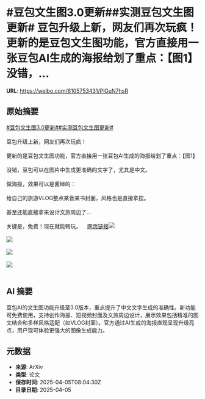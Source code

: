 # #豆包文生图3.0更新##实测豆包文生图更新# 豆包升级上新，网友们再次玩疯！更新的是豆包文生图功能，官方直接用一张豆包AI生成的海报给划了重点：【图1】没错，...

**URL**: https://weibo.com/6105753431/PlGuN7hsR

## 原始摘要

<a href="https://m.weibo.cn/search?containerid=231522type%3D1%26t%3D10%26q%3D%23%E8%B1%86%E5%8C%85%E6%96%87%E7%94%9F%E5%9B%BE3.0%E6%9B%B4%E6%96%B0%23&amp;extparam=%23%E8%B1%86%E5%8C%85%E6%96%87%E7%94%9F%E5%9B%BE3.0%E6%9B%B4%E6%96%B0%23" data-hide=""><span class="surl-text">#豆包文生图3.0更新#</span></a><a href="https://m.weibo.cn/search?containerid=231522type%3D1%26t%3D10%26q%3D%23%E5%AE%9E%E6%B5%8B%E8%B1%86%E5%8C%85%E6%96%87%E7%94%9F%E5%9B%BE%E6%9B%B4%E6%96%B0%23&amp;extparam=%23%E5%AE%9E%E6%B5%8B%E8%B1%86%E5%8C%85%E6%96%87%E7%94%9F%E5%9B%BE%E6%9B%B4%E6%96%B0%23" data-hide=""><span class="surl-text">#实测豆包文生图更新#</span></a> <br><br>豆包升级上新，网友们再次玩疯！<br><br>更新的是豆包文生图功能，官方直接用一张豆包AI生成的海报给划了重点：【图1】<br><br>没错，豆包可以在图片中生成更准确的文字了，尤其是中文。<br><br>做海报，效果可以是酱婶的：<br><br>给自己的旅游VLOG整点某音某书封面，风格也是直接拿捏。<br><br>甚至还能直接拿来设计文旅周边了…<br><br>关键是，免费！现在就能畅玩。<a href="https://weibo.cn/sinaurl?u=https%3A%2F%2Fmp.weixin.qq.com%2Fs%2F4ihJHPUeVDG_INHX_Jq49w" data-hide=""><span class="url-icon"><img style="width: 1rem;height: 1rem" src="https://h5.sinaimg.cn/upload/2015/09/25/3/timeline_card_small_web_default.png" referrerpolicy="no-referrer"></span><span class="surl-text">网页链接</span></a><img style="" src="https://tvax1.sinaimg.cn/large/006Fd7o3ly1i04nmwxclyj30qu0uqqeg.jpg" referrerpolicy="no-referrer"><br><br><img style="" src="https://tvax2.sinaimg.cn/large/006Fd7o3ly1i04no1em92j30b00jkagy.jpg" referrerpolicy="no-referrer"><br><br><img style="" src="https://tvax1.sinaimg.cn/large/006Fd7o3ly1i04nn2k6hoj30be0jq44y.jpg" referrerpolicy="no-referrer"><br><br><img style="" src="https://tvax2.sinaimg.cn/large/006Fd7o3ly1i04nntc5mjj30ay0jugr9.jpg" referrerpolicy="no-referrer"><br><br>

## AI 摘要

豆包AI的文生图功能升级至3.0版本，重点提升了中文文字生成的准确性。新功能可免费使用，支持创作海报、短视频封面及文旅周边设计，展示效果包括精准的图文结合和多样风格适配（如VLOG封面）。官方通过AI生成的海报直观呈现升级亮点，用户现可体验更强大的图像生成能力。

## 元数据

- **来源**: ArXiv
- **类型**: 论文
- **保存时间**: 2025-04-05T08:04:30Z
- **目录日期**: 2025-04-05

